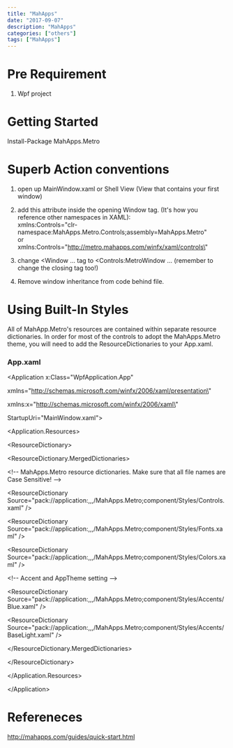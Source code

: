 ```yaml
---
title: "MahApps"
date: "2017-09-07"
description: "MahApps"
categories: ["others"]
tags: ["MahApps"]
---
```



Pre Requirement
===============

1.  Wpf project

Getting Started
===============

Install-Package MahApps.Metro

Superb Action conventions
=========================

1.  open up MainWindow.xaml or Shell View (View that contains your first
    window)

2.  add this attribute inside the opening Window tag. (It's how you
    reference other namespaces in XAML):\
    xmlns:Controls=\"clr-namespace:MahApps.Metro.Controls;assembly=MahApps.Metro\"\
    or\
    xmlns:Controls=\"http://metro.mahapps.com/winfx/xaml/controls\"

3.  change \<Window \... tag to \<Controls:MetroWindow \... (remember to
    change the closing tag too!)

4.  Remove window inheritance from code behind file.

Using Built-In Styles
=====================

All of MahApp.Metro's resources are contained within separate resource
dictionaries. In order for most of the controls to adopt the
MahApps.Metro theme, you will need to add the ResourceDictionaries to
your App.xaml.

### App.xaml

\<Application x:Class=\"WpfApplication.App\"

xmlns=\"http://schemas.microsoft.com/winfx/2006/xaml/presentation\"

xmlns:x=\"http://schemas.microsoft.com/winfx/2006/xaml\"

StartupUri=\"MainWindow.xaml\"\>

\<Application.Resources\>

\<ResourceDictionary\>

\<ResourceDictionary.MergedDictionaries\>

\<!\-- MahApps.Metro resource dictionaries. Make sure that all file
names are Case Sensitive! \--\>

\<ResourceDictionary
Source=\"pack://application:,,,/MahApps.Metro;component/Styles/Controls.xaml\"
/\>

\<ResourceDictionary
Source=\"pack://application:,,,/MahApps.Metro;component/Styles/Fonts.xaml\"
/\>

\<ResourceDictionary
Source=\"pack://application:,,,/MahApps.Metro;component/Styles/Colors.xaml\"
/\>

\<!\-- Accent and AppTheme setting \--\>

\<ResourceDictionary
Source=\"pack://application:,,,/MahApps.Metro;component/Styles/Accents/Blue.xaml\"
/\>

\<ResourceDictionary
Source=\"pack://application:,,,/MahApps.Metro;component/Styles/Accents/BaseLight.xaml\"
/\>

\</ResourceDictionary.MergedDictionaries\>

\</ResourceDictionary\>

\</Application.Resources\>

\</Application\>

Refereneces
===========

<http://mahapps.com/guides/quick-start.html>
